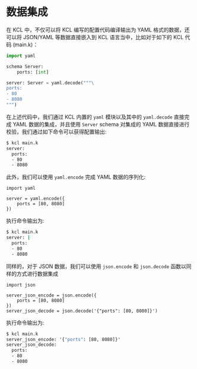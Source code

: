 # 数据集成

在 KCL 中，不仅可以将 KCL 编写的配置代码编译输出为 YAML 格式的数据，还可以将 JSON/YAML 等数据直接嵌入到 KCL 语言当中，比如对于如下的 KCL 代码 (main.k)：

```python
import yaml

schema Server:
    ports: [int]

server: Server = yaml.decode("""\
ports:
- 80
- 8080
""")
```

在上述代码中，我们通过 KCL 内置的 `yaml` 模块以及其中的 `yaml.decode` 直接完成 YAML 数据的集成，并且使用 `Server` schema 对集成的 YAML 数据直接进行校验，我们通过如下命令可以获得配置输出:

```cmd
$ kcl main.k
server:
  ports:
  - 80
  - 8080
```

此外，我们可以使用 `yaml.encode` 完成 YAML 数据的序列化:

```kcl
import yaml

server = yaml.encode({
    ports = [80, 8080]
})
```

执行命令输出为:

```cmd
$ kcl main.k
server: |
  ports:
  - 80
  - 8080
```

同样的，对于 JSON 数据，我们可以使用 `json.encode` 和 `json.decode` 函数以同样的方式进行数据集成

```kcl
import json

server_json_encode = json.encode({
    ports = [80, 8080]
})
server_json_decode = json.decode('{"ports": [80, 8080]}')
```

执行命令输出为:

```cmd
$ kcl main.k
server_json_encode: '{"ports": [80, 8080]}'
server_json_decode:
  ports:
  - 80
  - 8080
```
